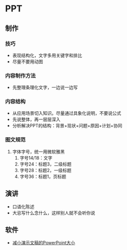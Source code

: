 # PPT
## 制作

### 技巧
* 表现结构化，文字多用关键字和排比
* 尽量不要用动图

### 内容制作方法
* 先整理条理化文字，一边说一边写

### 内容结构
* 从应用场景切入知识。尽量通过具象化说明，不要说公式
* 先说整体，再一层层深入
* 分析解决PPT的结构：背景+现状+问题+原因+计划+协同

### 图文规范
1. 字体字号，统一用微软雅黑
    1. 字号14/18：文字
    1. 字号24：标题3，二级标题
    1. 字号28：标题2，一级标题
    1. 字号36：标题1，页标题

## 演讲
* 口语化陈述
* 大忌写什么念什么，这样别人就不会听你说

## 软件
* [减小演示文稿的PowerPoint大小](https://support.microsoft.com/zh-cn/office/%E5%87%8F%E5%B0%8F%E6%BC%94%E7%A4%BA%E6%96%87%E7%A8%BF%E7%9A%84powerpoint%E5%A4%A7%E5%B0%8F-9548ffd4-d853-41e7-8e40-b606bca036b4)

